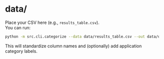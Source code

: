 # data/

Place your CSV here (e.g., `results_table.csv`).  
You can run:

```bash
python -m src.cli.categorize --data data/results_table.csv --out data/dataset_clean.csv --categorize-app
```

This will standardize column names and (optionally) add application category labels.
